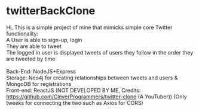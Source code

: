 # twitterBackClone


Hi, This is a simple project of mine that mimicks simple core Twitter functionality: <br />
A User is able to sign-up, login <br />
They are able to tweet <br />
The logged in user is displayed tweets of users they follow in the order they are tweeted by time <br />
 <br />
Back-End: NodeJS+Express <br />
Storage: Neo4j for creating relationships between tweets and users & MongoDB for registrations <br />
Front-end: ReactJS (NOT DEVELOPED BY ME, Credits: https://github.com/CleverProgrammers/twitter-clone (A YouTuber)) (Only tweeks for connecting the two such as Axios for CORS)

